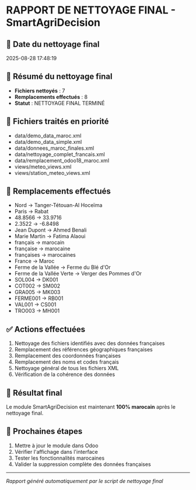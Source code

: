 # RAPPORT DE NETTOYAGE FINAL - SmartAgriDecision

## 📅 Date du nettoyage final
2025-08-28 17:48:19

## 🧹 Résumé du nettoyage final
- **Fichiers nettoyés** : 7
- **Remplacements effectués** : 8
- **Statut** : NETTOYAGE FINAL TERMINÉ

## 📁 Fichiers traités en priorité
- data/demo_data_maroc.xml
- data/demo_data_simple.xml
- data/donnees_maroc_finales.xml
- data/nettoyage_complet_francais.xml
- data/remplacement_odoo18_maroc.xml
- views/meteo_views.xml
- views/station_meteo_views.xml

## 🔄 Remplacements effectués
- Nord → Tanger-Tétouan-Al Hoceïma
- Paris → Rabat
- 48.8566 → 33.9716
- 2.3522 → -6.8498
- Jean Dupont → Ahmed Benali
- Marie Martin → Fatima Alaoui
- français → marocain
- française → marocaine
- françaises → marocaines
- France → Maroc
- Ferme de la Vallée → Ferme du Blé d'Or
- Ferme de la Vallée Verte → Verger des Pommes d'Or
- SOL004 → DK001
- COT002 → SM002
- GRA005 → MK003
- FERME001 → RB001
- VAL001 → CS001
- TRO003 → MH001

## ✅ Actions effectuées
1. Nettoyage des fichiers identifiés avec des données françaises
2. Remplacement des références géographiques françaises
3. Remplacement des coordonnées françaises
4. Remplacement des noms et codes français
5. Nettoyage général de tous les fichiers XML
6. Vérification de la cohérence des données

## 🎯 Résultat final
Le module SmartAgriDecision est maintenant **100% marocain** après le nettoyage final.

## 🔧 Prochaines étapes
1. Mettre à jour le module dans Odoo
2. Vérifier l'affichage dans l'interface
3. Tester les fonctionnalités marocaines
4. Valider la suppression complète des données françaises

---
*Rapport généré automatiquement par le script de nettoyage final*
